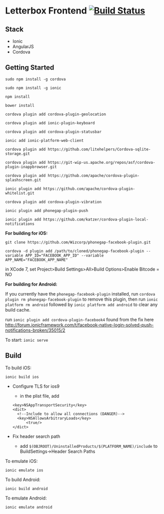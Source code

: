 # Letterbox Frontend [![Build Status](https://travis-ci.org/LetterboxDev/frontend.svg?branch=production)](https://travis-ci.org/LetterboxDev/frontend)

## Stack

- Ionic
- AngularJS
- Cordova

## Getting Started

`sudo npm install -g cordova`

`sudo npm install -g ionic`

`npm install`

`bower install`

`cordova plugin add cordova-plugin-geolocation`

`cordova plugin add ionic-plugin-keyboard`

`cordova plugin add cordova-plugin-statusbar`

`ionic add ionic-platform-web-client`

`cordova plugin add https://github.com/litehelpers/Cordova-sqlite-storage.git`

`cordova plugin add https://git-wip-us.apache.org/repos/asf/cordova-plugin-inappbrowser.git`

`cordova plugin add https://github.com/apache/cordova-plugin-splashscreen.git`

`ionic plugin add https://github.com/apache/cordova-plugin-whitelist.git`

`cordova plugin add cordova-plugin-vibration`

`ionic plugin add phonegap-plugin-push`

`ionic plugin add https://github.com/katzer/cordova-plugin-local-notifications`

**For building for iOS:**

`git clone https://github.com/Wizcorp/phonegap-facebook-plugin.git`

`cordova -d plugin add /path/to/cloned/phonegap-facebook-plugin --variable APP_ID="FACEBOOK_APP_ID" --variable APP_NAME="FACEBOOK_APP_NAME"`

in XCode 7, set Project>Build Settings>All>Build Options>Enable Bitcode = NO

**For building for Android:**

If you currently have the `phonegap-facebook-plugin` installed, run `cordova plugin rm phonegap-facebook-plugin` to remove this plugin, then run `ionic platform rm android` followed by `ionic platform add android` to clear any build cache.

run `ionic plugin add cordova-plugin-facebook4` found from the fix here http://forum.ionicframework.com/t/facebook-native-login-solved-push-notifications-broken/35015/2

To start:
`ionic serve`

## Build

To build iOS:

`ionic build ios`

- Configure TLS for ios9

  - in the plist file, add
  ```
  <key>NSAppTransportSecurity</key>
  <dict>
    <!--Include to allow all connections (DANGER)-->
    <key>NSAllowsArbitraryLoads</key>
        <true/>
  </dict>
  ```

- Fix header search path
  - add `$(OBJROOT)/UninstalledProducts/$(PLATFORM_NAME)/include` to BuildSettings->Header Search Paths

To emulate iOS:

`ionic emulate ios`

To build Android:

`ionic build android`

To emulate Android:

`ionic emulate android`

